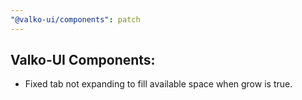 ```yaml
---
"@valko-ui/components": patch
---
```


## Valko-UI Components:

- Fixed tab not expanding to fill available space when grow is true.
